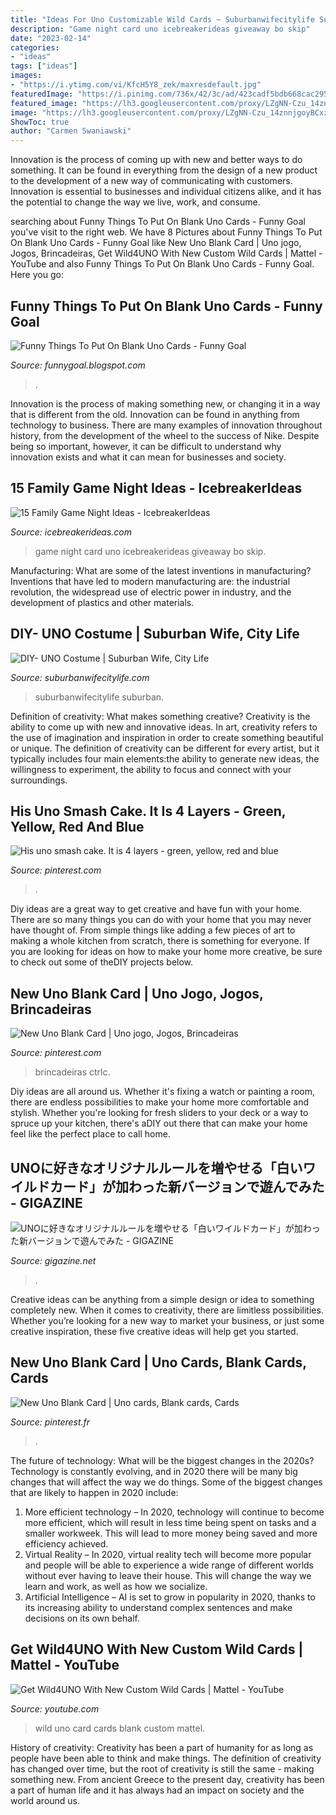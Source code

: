 ```yaml
---
title: "Ideas For Uno Customizable Wild Cards ~ Suburbanwifecitylife Suburban"
description: "Game night card uno icebreakerideas giveaway bo skip"
date: "2023-02-14"
categories:
- "ideas"
tags: ["ideas"]
images:
- "https://i.ytimg.com/vi/KfcH5Y8_zek/maxresdefault.jpg"
featuredImage: "https://i.pinimg.com/736x/42/3c/ad/423cadf5bdb668cac2957155f9c46f4b.jpg"
featured_image: "https://lh3.googleusercontent.com/proxy/LZgNN-Czu_14znnjgoyBCxzDCmni02HZH5kfiLcxlR74xFos--FRJH7wT-vC943qIR9_IO06IxvAmPIs9dxXEiQQUhwMCMNfKQcGQ2qWwPKsAv2pYAwcIsvMlClGaH_b=w1200-h630-p-k-no-nu"
image: "https://lh3.googleusercontent.com/proxy/LZgNN-Czu_14znnjgoyBCxzDCmni02HZH5kfiLcxlR74xFos--FRJH7wT-vC943qIR9_IO06IxvAmPIs9dxXEiQQUhwMCMNfKQcGQ2qWwPKsAv2pYAwcIsvMlClGaH_b=w1200-h630-p-k-no-nu"
ShowToc: true
author: "Carmen Swaniawski"
---
```



Innovation is the process of coming up with new and better ways to do something. It can be found in everything from the design of a new product to the development of a new way of communicating with customers. Innovation is essential to businesses and individual citizens alike, and it has the potential to change the way we live, work, and consume.

	

		
searching about Funny Things To Put On Blank Uno Cards - Funny Goal you've visit to the right web. We have 8 Pictures about Funny Things To Put On Blank Uno Cards - Funny Goal like New Uno Blank Card | Uno jogo, Jogos, Brincadeiras, Get Wild4UNO With New Custom Wild Cards | Mattel - YouTube and also Funny Things To Put On Blank Uno Cards - Funny Goal. Here you go:
		
    
## Funny Things To Put On Blank Uno Cards - Funny Goal

<img loading=lazy src="https://lh3.googleusercontent.com/proxy/LZgNN-Czu_14znnjgoyBCxzDCmni02HZH5kfiLcxlR74xFos--FRJH7wT-vC943qIR9_IO06IxvAmPIs9dxXEiQQUhwMCMNfKQcGQ2qWwPKsAv2pYAwcIsvMlClGaH_b=w1200-h630-p-k-no-nu" onerror="this.onerror=null;this.src='https://tse1.mm.bing.net/th?id=OIP.lz4am_ao5Ajz8R4TqXfKcwHaD4&amp;pid=15.1';" alt="Funny Things To Put On Blank Uno Cards - Funny Goal">

_Source: funnygoal.blogspot.com_

>. 

	

Innovation is the process of making something new, or changing it in a way that is different from the old. Innovation can be found in anything from technology to business. There are many examples of innovation throughout history, from the development of the wheel to the success of Nike. Despite being so important, however, it can be difficult to understand why innovation exists and what it can mean for businesses and society.

    
## 15 Family Game Night Ideas - IcebreakerIdeas

<img loading=lazy src="http://icebreakerideas.com/wp-content/uploads/2015/11/family-game-night-e1448920412549.jpg" onerror="this.onerror=null;this.src='https://tse1.mm.bing.net/th?id=OIP.rSdPbnBQLPyaj93bOU84BQHaDk&amp;pid=15.1';" alt="15 Family Game Night Ideas - IcebreakerIdeas">

_Source: icebreakerideas.com_

>game night card uno icebreakerideas giveaway bo skip. 

	

Manufacturing: What are some of the latest inventions in manufacturing?
Inventions that have led to modern manufacturing are: the industrial revolution, the widespread use of electric power in industry, and the development of plastics and other materials.

    
## DIY- UNO Costume | Suburban Wife, City Life

<img loading=lazy src="https://suburbanwifecitylife.com/wp-content/uploads/2016/10/UNO-Card-Costume-with-age-as-number-624x936.jpg" onerror="this.onerror=null;this.src='https://tse1.mm.bing.net/th?id=OIP.rskjaAETOGGpo1HZHGPUpQHaLH&amp;pid=15.1';" alt="DIY- UNO Costume | Suburban Wife, City Life">

_Source: suburbanwifecitylife.com_

>suburbanwifecitylife suburban. 

	

Definition of creativity: What makes something creative?
Creativity is the ability to come up with new and innovative ideas. In art, creativity refers to the use of imagination and inspiration in order to create something beautiful or unique. The definition of creativity can be different for every artist, but it typically includes four main elements:the ability to generate new ideas, the willingness to experiment, the ability to focus and connect with your surroundings.

    
## His Uno Smash Cake. It Is 4 Layers - Green, Yellow, Red And Blue

<img loading=lazy src="https://i.pinimg.com/originals/b2/fa/11/b2fa111b77acf5dec811991f314766ca.jpg" onerror="this.onerror=null;this.src='https://tse3.mm.bing.net/th?id=OIP.h3UTf9XQiVxYZdLUTTpUxQHaJ4&amp;pid=15.1';" alt="His uno smash cake. It is 4 layers - green, yellow, red and blue">

_Source: pinterest.com_

>. 

	

Diy ideas are a great way to get creative and have fun with your home. There are so many things you can do with your home that you may never have thought of. From simple things like adding a few pieces of art to making a whole kitchen from scratch, there is something for everyone. If you are looking for ideas on how to make your home more creative, be sure to check out some of theDIY projects below.

    
## New Uno Blank Card | Uno Jogo, Jogos, Brincadeiras

<img loading=lazy src="https://i.pinimg.com/736x/42/3c/ad/423cadf5bdb668cac2957155f9c46f4b.jpg" onerror="this.onerror=null;this.src='https://tse2.mm.bing.net/th?id=OIP.y7IqaieIKlb6kLoAAO5ufgHaJ3&amp;pid=15.1';" alt="New Uno Blank Card | Uno jogo, Jogos, Brincadeiras">

_Source: pinterest.com_

>brincadeiras ctrlc. 

	

Diy ideas are all around us. Whether it's fixing a watch or painting a room, there are endless possibilities to make your home more comfortable and stylish. Whether you're looking for fresh sliders to your deck or a way to spruce up your kitchen, there's aDIY out there that can make your home feel like the perfect place to call home.

    
## UNOに好きなオリジナルルールを増やせる「白いワイルドカード」が加わった新バージョンで遊んでみた - GIGAZINE

<img loading=lazy src="http://i.gzn.jp/img/2016/03/14/uno-new-rule/P3500570.jpg" onerror="this.onerror=null;this.src='https://tse2.mm.bing.net/th?id=OIP.Fb4HzO3IHa8I-pFd7P29xAHaEK&amp;pid=15.1';" alt="UNOに好きなオリジナルルールを増やせる「白いワイルドカード」が加わった新バージョンで遊んでみた - GIGAZINE">

_Source: gigazine.net_

>. 

	

Creative ideas can be anything from a simple design or idea to something completely new. When it comes to creativity, there are limitless possibilities. Whether you’re looking for a new way to market your business, or just some creative inspiration, these five creative ideas will help get you started.

    
## New Uno Blank Card | Uno Cards, Blank Cards, Cards

<img loading=lazy src="https://i.pinimg.com/originals/6a/9d/26/6a9d26fd941fdcc3cdc581f760ce7332.jpg" onerror="this.onerror=null;this.src='https://tse1.mm.bing.net/th?id=OIP.siE84UkZtZB-lgoTnc_W1wHaJ4&amp;pid=15.1';" alt="New Uno Blank Card | Uno cards, Blank cards, Cards">

_Source: pinterest.fr_

>. 

	

The future of technology: What will be the biggest changes in the 2020s?
Technology is constantly evolving, and in 2020 there will be many big changes that will affect the way we do things. Some of the biggest changes that are likely to happen in 2020 include: 
1. More efficient technology – In 2020, technology will continue to become more efficient, which will result in less time being spent on tasks and a smaller workweek. This will lead to more money being saved and more efficiency achieved. 
2. Virtual Reality – In 2020, virtual reality tech will become more popular and people will be able to experience a wide range of different worlds without ever having to leave their house. This will change the way we learn and work, as well as how we socialize. 
3. Artificial Intelligence – AI is set to grow in popularity in 2020, thanks to its increasing ability to understand complex sentences and make decisions on its own behalf.

    
## Get Wild4UNO With New Custom Wild Cards | Mattel - YouTube

<img loading=lazy src="https://i.ytimg.com/vi/KfcH5Y8_zek/maxresdefault.jpg" onerror="this.onerror=null;this.src='https://tse1.mm.bing.net/th?id=OIP.onj-FeZFkGWiQ9SuFPDL7wHaEK&amp;pid=15.1';" alt="Get Wild4UNO With New Custom Wild Cards | Mattel - YouTube">

_Source: youtube.com_

>wild uno card cards blank custom mattel. 

	

History of creativity:
Creativity has been a part of humanity for as long as people have been able to think and make things. The definition of creativity has changed over time, but the root of creativity is still the same - making something new. From ancient Greece to the present day, creativity has been a part of human life and it has always had an impact on society and the world around us.

